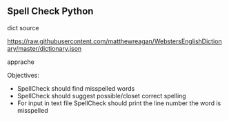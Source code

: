 ## Spell Check Python 

dict source 

https://raw.githubusercontent.com/matthewreagan/WebstersEnglishDictionary/master/dictionary.json

apprache 

Objectives:
* SpellCheck should find misspelled words 
* SpellCheck should suggest possible/closet correct spelling 
* For input in text file SpellCheck should print the line number the word is misspelled 

